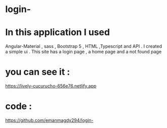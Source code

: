 # login-
# In this application I used
Angular-Material , sass , Bootstrap 5 , HTML ,Typescript and API . I created a simple ui .
This site has a login page , a home page and a not found page
# you can see it :
https://lively-cucurucho-656e76.netlify.app
# code :
https://github.com/emanmagdy294/login-
